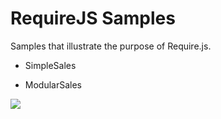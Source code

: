 # RequireJS Samples
Samples that illustrate the purpose of Require.js.

   * SimpleSales

   * ModularSales

<img src="https://blogs.oracle.com/geertjan/resource/require-js-samples.png"/>
